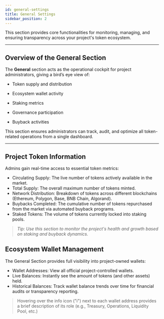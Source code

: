 ```yaml
---
id: general-settings
title: General Settings
sidebar_position: 2
---
```


This section provides core functionalities for monitoring, managing, and ensuring transparency across your project's token ecosystem.

---

## Overview of the General Section

The **General** section acts as the operational cockpit for project administrators, giving a bird’s eye view of:

- Token supply and distribution

- Ecosystem wallet activity

- Staking metrics

- Governance participation

- Buyback activities

This section ensures administrators can track, audit, and optimize all token-related operations from a single dashboard.

---

## Project Token Information

Admins gain real-time access to essential token metrics:

- Circulating Supply: The live number of tokens actively available in the market.
- Total Supply: The overall maximum number of tokens minted.
- Network Distribution: Breakdown of tokens across different blockchains (Ethereum, Polygon, Base, BNB Chain, Algorand).
- Buybacks Completed: The cumulative number of tokens repurchased from the market via automated buyback programs.
- Staked Tokens: The volume of tokens currently locked into staking pools.

> _Tip: Use this section to monitor the project's health and growth based on staking and buyback dynamics._

## Ecosystem Wallet Management

The General Section provides full visibility into project-owned wallets:

- Wallet Addresses: View all official project-controlled wallets.
- Live Balances: Instantly see the amount of tokens (and other assets) held.
- Historical Balances: Track wallet balance trends over time for financial audits or transparency reporting.

> Hovering over the info icon ("i") next to each wallet address provides a brief description of its role (e.g., Treasury, Operations, Liquidity Pool, etc.)
